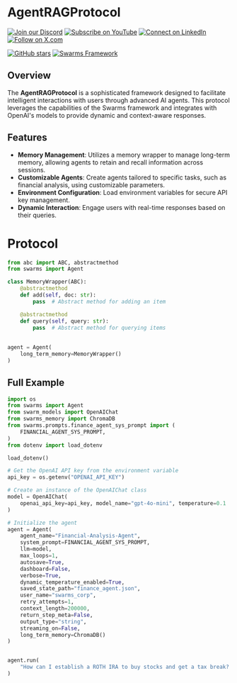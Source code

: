 
# AgentRAGProtocol

[![Join our Discord](https://img.shields.io/badge/Discord-Join%20our%20server-5865F2?style=for-the-badge&logo=discord&logoColor=white)](https://discord.gg/agora-999382051935506503) [![Subscribe on YouTube](https://img.shields.io/badge/YouTube-Subscribe-red?style=for-the-badge&logo=youtube&logoColor=white)](https://www.youtube.com/@kyegomez3242) [![Connect on LinkedIn](https://img.shields.io/badge/LinkedIn-Connect-blue?style=for-the-badge&logo=linkedin&logoColor=white)](https://www.linkedin.com/in/kye-g-38759a207/) [![Follow on X.com](https://img.shields.io/badge/X.com-Follow-1DA1F2?style=for-the-badge&logo=x&logoColor=white)](https://x.com/kyegomezb)


[![GitHub stars](https://img.shields.io/github/stars/The-Swarm-Corporation/Legal-Swarm-Template?style=social)](https://github.com/The-Swarm-Corporation/Legal-Swarm-Template)
[![Swarms Framework](https://img.shields.io/badge/Built%20with-Swarms-blue)](https://github.com/kyegomez/swarms)


## Overview

The **AgentRAGProtocol** is a sophisticated framework designed to facilitate intelligent interactions with users through advanced AI agents. This protocol leverages the capabilities of the Swarms framework and integrates with OpenAI's models to provide dynamic and context-aware responses.

## Features

- **Memory Management**: Utilizes a memory wrapper to manage long-term memory, allowing agents to retain and recall information across sessions.
- **Customizable Agents**: Create agents tailored to specific tasks, such as financial analysis, using customizable parameters.
- **Environment Configuration**: Load environment variables for secure API key management.
- **Dynamic Interaction**: Engage users with real-time responses based on their queries.



# Protocol

```python
from abc import ABC, abstractmethod
from swarms import Agent

class MemoryWrapper(ABC):
    @abstractmethod
    def add(self, doc: str):
        pass  # Abstract method for adding an item

    @abstractmethod
    def query(self, query: str):
        pass  # Abstract method for querying items
    
    
agent = Agent(
    long_term_memory=MemoryWrapper()
)
```


## Full Example

```python
import os
from swarms import Agent
from swarm_models import OpenAIChat
from swarms_memory import ChromaDB
from swarms.prompts.finance_agent_sys_prompt import (
    FINANCIAL_AGENT_SYS_PROMPT,
)
from dotenv import load_dotenv

load_dotenv()

# Get the OpenAI API key from the environment variable
api_key = os.getenv("OPENAI_API_KEY")

# Create an instance of the OpenAIChat class
model = OpenAIChat(
    openai_api_key=api_key, model_name="gpt-4o-mini", temperature=0.1
)

# Initialize the agent
agent = Agent(
    agent_name="Financial-Analysis-Agent",
    system_prompt=FINANCIAL_AGENT_SYS_PROMPT,
    llm=model,
    max_loops=1,
    autosave=True,
    dashboard=False,
    verbose=True,
    dynamic_temperature_enabled=True,
    saved_state_path="finance_agent.json",
    user_name="swarms_corp",
    retry_attempts=1,
    context_length=200000,
    return_step_meta=False,
    output_type="string",
    streaming_on=False,
    long_term_memory=ChromaDB()
)


agent.run(
    "How can I establish a ROTH IRA to buy stocks and get a tax break? What are the criteria"
)



```